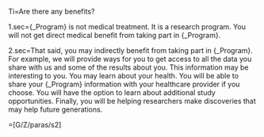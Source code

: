 Ti=Are there any benefits?

1.sec={_Program} is not medical treatment. It is a research program. You will not get direct medical benefit from taking part in {_Program}.

2.sec=That said, you may indirectly benefit from taking part in {_Program}. For example, we will provide ways for you to get access to all the data you share with us and some of the results about you. This information may be interesting to you. You may learn about your health. You will be able to share your {_Program} information with your healthcare provider if you choose. You will have the option to learn about additional study opportunities. Finally, you will be helping researchers make discoveries that may help future generations.

=[G/Z/paras/s2]
